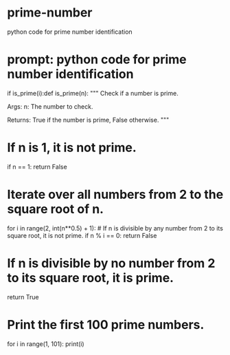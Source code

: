 # prime-number
python code for prime number identification
# prompt: python code for prime number identification


  if is_prime(i):def is_prime(n):
  """
  Check if a number is prime.

  Args:
    n: The number to check.

  Returns:
    True if the number is prime, False otherwise.
  """

  # If n is 1, it is not prime.
  if n == 1:
    return False

  # Iterate over all numbers from 2 to the square root of n.
  for i in range(2, int(n**0.5) + 1):
    # If n is divisible by any number from 2 to its square root, it is not prime.
    if n % i == 0:
      return False

  # If n is divisible by no number from 2 to its square root, it is prime.
  return True

# Print the first 100 prime numbers.
for i in range(1, 101):
    print(i)
